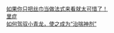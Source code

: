   
[如果你只把丝巾当做法式来看就太可惜了！](http://www.dianyue.me/archives/415/k7cuuutfy5lxghj0/)  
[里症](http://www.dianyue.me/archives/295/1kj8g18z08fvcfdi/)  
[如何驾驭小青龙，使之成为“治喘神剂”](http://www.dianyue.me/archives/817/8iik9sur61fm3owi/)
